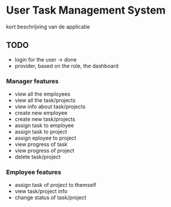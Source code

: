 # User Task Management System

kort beschrijving van de applicatie

## TODO

- login for the user &rarr; done
- provider, based on the role, the dashboard

### Manager features

- view all the employees
- view all the task/projects
- view info about task/projects
- create new employee
- create new task/projects
- assign task to employee
- assign task to project
- assign eployee to project
- view progress of task
- view progress of project
- delete task/project

### Employee features

- assign task of project to themself
- view task/project info
- change status of task/project
